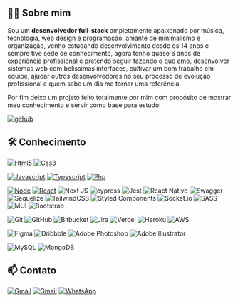 ## 👨‍💻 Sobre mim

Sou um **desenvolvedor full-stack** ompletamente apaixonado por música, tecnologia, web design e programação, amante de minimalismo e organização, venho estudando desenvolvimento desde os 14 anos e sempre tive sede de conhecimento, agora tenho quase 6 anos de experiência profissional e pretendo seguir fazendo o que amo, desenvolver sistemas web com belíssimas interfaces, cultivar um bom trabalho em equipe, ajudar outros desenvolvedores no seu processo de evolução profissional e quem sabe um dia me tornar uma referência.

Por fim deixo um projeto feito totalmente por mim com propósito de mostrar meu conhecimento e servir como base para estudo:

[![github](https://img.shields.io/badge/GitHub-000000?style=for-the-badge&logo=GitHub&logoColor=white)](https://github.com/NewtonKelvin/social_media)

## 🛠️ Conhecimento

[![Html5](https://img.shields.io/badge/Html5-orange?style=for-the-badge&logo=Html5&logoColor=white)](https://github.com/NewtonKelvin/social_media)
[![Css3](https://img.shields.io/badge/Css3-blue?style=for-the-badge&logo=Css3&logoColor=white)](https://github.com/NewtonKelvin/social_media)

[![Javascript](https://img.shields.io/badge/Javascript-gray?style=for-the-badge&logo=Javascript&logoColor=white)](https://github.com/NewtonKelvin/social_media)
[![Typescript](https://img.shields.io/badge/Typescript-blue?style=for-the-badge&logo=Typescript&logoColor=white)](https://github.com/NewtonKelvin/social_media)
[![Php](https://img.shields.io/badge/Php-787cb4?style=for-the-badge&logo=Php&logoColor=white)](https://github.com/NewtonKelvin/social_media)

[![Node](https://img.shields.io/badge/Node-7cb73f?style=for-the-badge&logo=Nodedotjs&logoColor=white)](https://github.com/NewtonKelvin/social_media)
[![React](https://img.shields.io/badge/React-blue?style=for-the-badge&logo=React&logoColor=white)](https://github.com/NewtonKelvin/social_media)
![Next JS](https://img.shields.io/badge/Next-black?style=for-the-badge&logo=next.js&logoColor=white)
![cypress](https://img.shields.io/badge/-cypress-%23E5E5E5?style=for-the-badge&logo=cypress&logoColor=058a5e)
![Jest](https://img.shields.io/badge/-jest-%23C21325?style=for-the-badge&logo=jest&logoColor=white)
![React Native](https://img.shields.io/badge/react_native-%2320232a.svg?style=for-the-badge&logo=react&logoColor=%2361DAFB)
![Swagger](https://img.shields.io/badge/-Swagger-%23Clojure?style=for-the-badge&logo=swagger&logoColor=white)
![Sequelize](https://img.shields.io/badge/Sequelize-52B0E7?style=for-the-badge&logo=Sequelize&logoColor=white)
![TailwindCSS](https://img.shields.io/badge/tailwindcss-%2338B2AC.svg?style=for-the-badge&logo=tailwind-css&logoColor=white)
![Styled Components](https://img.shields.io/badge/styled--components-DB7093?style=for-the-badge&logo=styled-components&logoColor=white)
![Socket.io](https://img.shields.io/badge/Socket.io-black?style=for-the-badge&logo=socket.io&badgeColor=010101)
![SASS](https://img.shields.io/badge/SASS-hotpink.svg?style=for-the-badge&logo=SASS&logoColor=white)
![MUI](https://img.shields.io/badge/MUI-%230081CB.svg?style=for-the-badge&logo=mui&logoColor=white)
![Bootstrap](https://img.shields.io/badge/bootstrap-%23563D7C.svg?style=for-the-badge&logo=bootstrap&logoColor=white)

![Git](https://img.shields.io/badge/git-%23F05033.svg?style=for-the-badge&logo=git&logoColor=white)
![GitHub](https://img.shields.io/badge/github-%23121011.svg?style=for-the-badge&logo=github&logoColor=white)
![Bitbucket](https://img.shields.io/badge/bitbucket-%230047B3.svg?style=for-the-badge&logo=bitbucket&logoColor=white)
![Jira](https://img.shields.io/badge/jira-%230A0FFF.svg?style=for-the-badge&logo=jira&logoColor=white)
![Vercel](https://img.shields.io/badge/vercel-%23000000.svg?style=for-the-badge&logo=vercel&logoColor=white)
![Heroku](https://img.shields.io/badge/heroku-%23430098.svg?style=for-the-badge&logo=heroku&logoColor=white)
![AWS](https://img.shields.io/badge/AWS-%23FF9900.svg?style=for-the-badge&logo=amazon-aws&logoColor=white)

![Figma](https://img.shields.io/badge/figma-%23F24E1E.svg?style=for-the-badge&logo=figma&logoColor=white)
![Dribbble](https://img.shields.io/badge/Dribbble-EA4C89?style=for-the-badge&logo=dribbble&logoColor=white)
![Adobe Photoshop](https://img.shields.io/badge/adobe%20photoshop-%2331A8FF.svg?style=for-the-badge&logo=adobe%20photoshop&logoColor=white)
![Adobe Illustrator](https://img.shields.io/badge/adobe%20illustrator-%23FF9A00.svg?style=for-the-badge&logo=adobe%20illustrator&logoColor=white)

![MySQL](https://img.shields.io/badge/mysql-%2300f.svg?style=for-the-badge&logo=mysql&logoColor=white)
![MongoDB](https://img.shields.io/badge/MongoDB-%234ea94b.svg?style=for-the-badge&logo=mongodb&logoColor=white)


## 📫 Contato

[![Gmail](https://img.shields.io/badge/kelvinnewtonsm@gmail.com-D14836?style=for-the-badge&logo=gmail&logoColor=white)](mailto:kelvinnewtonsm@gmail.com)
[![Gmail](https://img.shields.io/badge/LinkedIn-blue?style=for-the-badge&logo=Linkedin&logoColor=white)](https://www.linkedin.com/in/newton-kelvin/)
[![WhatsApp](https://img.shields.io/badge/WhatsApp-25D366?style=for-the-badge&logo=whatsapp&logoColor=white)](https://wa.me/5511952542591)

<!--
**NewtonKelvin/NewtonKelvin** is a ✨ _special_ ✨ repository because its `README.md` (this file) appears on your GitHub profile.

Here are some ideas to get you started:

- 🔭 I’m currently working on ...
- 🌱 I’m currently learning ...
- 👯 I’m looking to collaborate on ...
- 🤔 I’m looking for help with ...
- 💬 Ask me about ...
- 📫 How to reach me: ...
- 😄 Pronouns: ...
- ⚡ Fun fact: ...
-->
